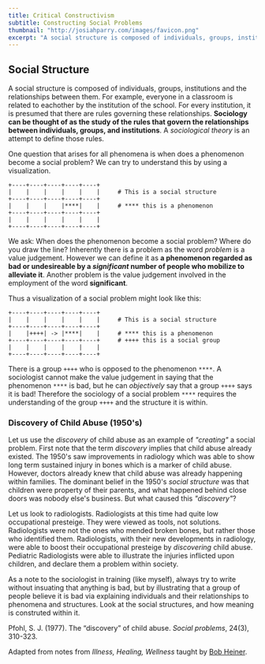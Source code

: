 ```yaml
---
title: Critical Constructivism
subtitle: Constructing Social Problems
thumbnail: "http://josiahparry.com/images/favicon.png"
excerpt: "A social structure is composed of individuals, groups, institutions and the relationships between them."
---
```


## Social Structure

A social structure is composed of individuals, groups, institutions and the relationships between them. For example, everyone in a classroom is related to eachother by the institution of the school. For every institution, it is presumed that there are rules governing these relationships. **Sociology can be thought of as the study of the rules that govern the relationships between individuals, groups, and institutions**. A *sociological theory* is an attempt to define those rules.

One question that arises for all phenomena is when does a phenomenon become a social problem? We can try to understand this by using a visualization.

```
+----+----+----+----+----+
|    |    |    |    |    |     # This is a social structure
+----+----+----+----+----+
|    |    |    |****|    |     # **** this is a phenomenon
+----+----+----+----+----+
|    |    |    |    |    |
+----+----+----+----+----+
```
<!--split-->
We ask: When does the phenomenon become a social problem? Where do you draw the line? Inherently there is a problem as the word *problem* is a value judgement. However we can define it as **a phenomenon regarded as bad or undesireable by a *significant* number of people who mobilize to alleviate it**. Another problem is the value judgement involved in the employment of the word **significant**.

Thus a visualization of a social problem might look like this:

```
+----+----+----+----+----+
|    |    |    |    |    |     # This is a social structure
+----+----+----+----+----+
|    |++++| -> |****|    |     # **** this is a phenomenon
+----+----+----+----+----+     # ++++ this is a social group
|    |    |    |    |    |
+----+----+----+----+----+
```
There is a group `++++` who is opposed to the phenomenon `****`. A sociologist cannot make the value judgement in saying that the phenomenon `****` is bad, but he can *objectively* say that a group `++++` says it is bad! Therefore the sociology of a social problem `****` requires the understanding of the group `++++` and the structure it is within.

### Discovery of Child Abuse (1950's)

Let us use the *discovery* of child abuse as an example of *"creating"* a social problem. First note that the term *discovery* implies that child abuse already existed. The 1950's saw improvements in radiology which was able to show long term sustained injury in bones which is a marker of child abuse. However, doctors already knew that child abuse was already happening within families. The dominant belief in the 1950's *social structure* was that children were property of their parents, and what happened behind close doors was nobody else's business. But what caused this *"discovery"*?

Let us look to radiologists. Radiologists at this time had quite low occupational presteige. They were viewed as tools, not solutions. Radiologists were not the ones who mended broken bones, but rather those who identified them. Radiologists, with their new developments in radiology, were able to boost their occupational presteige by *discovering* child abuse. Pediatric Radiologists were able to illustrate the injuries inflicted upon children, and declare them a problem within society.


As a note to the sociologist in training (like myself), always try to write without insuating that anything is bad, but by illustrating that a group of people believe it is bad via explaining individuals and their relationships to phenomena and structures. Look at the social structures, and how meaning is construted within it.


Pfohl, S. J. (1977). The “discovery” of child abuse. *Social problems*, 24(3), 310-323.

Adapted from notes from *Illness, Healing, Wellness* taught by [Bob Heiner](https://www.plymouth.edu/robert-heiner/).
